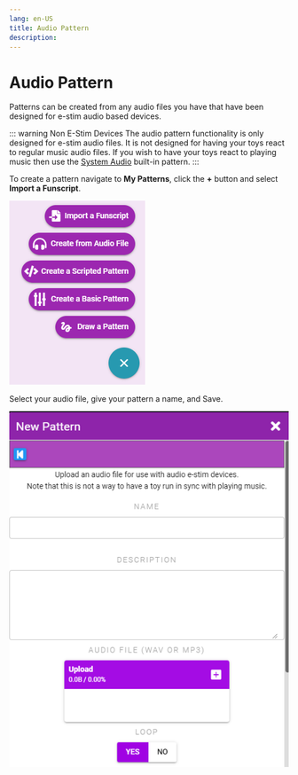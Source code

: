 ```yaml
---
lang: en-US
title: Audio Pattern
description: 
---
```


# Audio Pattern

Patterns can be created from any audio files you have that have been designed for e-stim audio based devices.

::: warning Non E-Stim Devices
The audio pattern functionality is only designed for e-stim audio files. It is not designed for having your toys react to regular music audio files. If you wish to have your toys react to playing music then use the [System Audio](introduction/basic-functionality.html#e-stim-audio) built-in pattern.
:::

To create a pattern navigate to **My Patterns**, click the **+** button and select **Import a Funscript**.

![New Pattern Picker](../images/new-pattern-picker.png)

Select your audio file, give your pattern a name, and Save.

![Audio Pattern](../images/audio-pattern.png)
